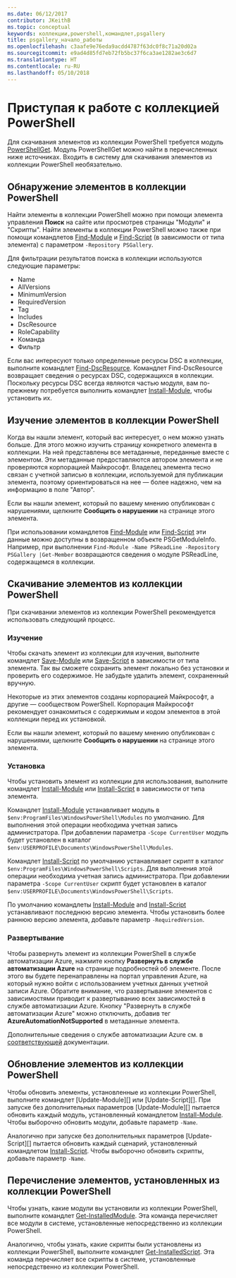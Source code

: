 ```yaml
---
ms.date: 06/12/2017
contributor: JKeithB
ms.topic: conceptual
keywords: коллекции,powershell,командлет,psgallery
title: psgallery_начало_работы
ms.openlocfilehash: c3aafe9e76eda9acdd4787f63dc0f8c71a20d02a
ms.sourcegitcommit: e9ad4d85fd7eb72fb5bc37f6ca3ae1282ae3c6d7
ms.translationtype: HT
ms.contentlocale: ru-RU
ms.lasthandoff: 05/10/2018
---
```

# <a name="get-started-with-the-powershell-gallery"></a>Приступая к работе с коллекцией PowerShell

Для скачивания элементов из коллекции PowerShell требуется модуль [PowerShellGet](/powershell/module/powershellget). Модуль PowerShellGet можно найти в перечисленных ниже источниках. Входить в систему для скачивания элементов из коллекции PowerShell необязательно.

## <a name="discovering-items-from-the-powershell-gallery"></a>Обнаружение элементов в коллекции PowerShell

Найти элементы в коллекции PowerShell можно при помощи элемента управления **Поиск** на сайте или просмотрев страницы "Модули" и "Скрипты". Найти элементы в коллекции PowerShell можно также при помощи командлетов [Find-Module][] и [Find-Script][] (в зависимости от типа элемента) с параметром `-Repository PSGallery`.

Для фильтрации результатов поиска в коллекции используются следующие параметры:

- Name
- AllVersions
- MinimumVersion
- RequiredVersion
- Tag
- Includes
- DscResource
- RoleCapability
- Команда
- Фильтр

Если вас интересуют только определенные ресурсы DSC в коллекции, выполните командлет [Find-DscResource]. Командлет Find-DscResource возвращает сведения о ресурсах DSC, содержащихся в коллекции.
Поскольку ресурсы DSC всегда являются частью модуля, вам по-прежнему потребуется выполнить командлет [Install-Module][], чтобы установить их.

## <a name="learning-about-items-in-the-powershell-gallery"></a>Изучение элементов в коллекции PowerShell

Когда вы нашли элемент, который вас интересует, о нем можно узнать больше. Для этого можно изучить страницу конкретного элемента в коллекции. На ней представлены все метаданные, переданные вместе с элементом. Эти метаданные предоставляются автором элемента и не проверяются корпорацией Майкрософт. Владелец элемента тесно связан с учетной записью в коллекции, используемой для публикации элемента, поэтому ориентироваться на нее — более надежно, чем на информацию в поле "Автор".

Если вы нашли элемент, который по вашему мнению опубликован с нарушениями, щелкните **Сообщить о нарушении** на странице этого элемента.

При использовании командлетов [Find-Module][] или [Find-Script][] эти данные можно доступны в возвращенном объекте PSGetModuleInfo. Например, при выполнении `Find-Module -Name PSReadLine -Repository PSGallery |Get-Member` возвращаются сведения о модуле PSReadLine, содержащемся в коллекции.

## <a name="downloading-items-from-the-powershell-gallery"></a>Скачивание элементов из коллекции PowerShell

При скачивании элементов из коллекции PowerShell рекомендуется использовать следующий процесс.

### <a name="inspect"></a>Изучение

Чтобы скачать элемент из коллекции для изучения, выполните командлет [Save-Module][] или [Save-Script][] в зависимости от типа элемента. Так вы сможете сохранить элемент локально без установки и проверить его содержимое. Не забудьте удалить элемент, сохраненный вручную.

Некоторые из этих элементов созданы корпорацией Майкрософт, а другие — сообществом PowerShell.
Корпорация Майкрософт рекомендует ознакомиться с содержимым и кодом элементов в этой коллекции перед их установкой.

Если вы нашли элемент, который по вашему мнению опубликован с нарушениями, щелкните **Сообщить о нарушении** на странице этого элемента.

### <a name="install"></a>Установка

Чтобы установить элемент из коллекции для использования, выполните командлет [Install-Module][] или [Install-Script][] в зависимости от типа элемента.

Командлет [Install-Module][] устанавливает модуль в `$env:ProgramFiles\WindowsPowerShell\Modules` по умолчанию.
Для выполнения этой операции необходима учетная запись администратора. При добавлении параметра `-Scope CurrentUser` модуль будет установлен в каталог `$env:USERPROFILE\Documents\WindowsPowerShell\Modules`.

Командлет [Install-Script][] по умолчанию устанавливает скрипт в каталог `$env:ProgramFiles\WindowsPowerShell\Scripts`.
Для выполнения этой операции необходима учетная запись администратора. При добавлении параметра `-Scope CurrentUser` скрипт будет установлен в каталог `$env:USERPROFILE\Documents\WindowsPowerShell\Scripts`.

По умолчанию командлеты [Install-Module][] and [Install-Script][] устанавливают последнюю версию элемента.
Чтобы установить более раннюю версию элемента, добавьте параметр `-RequiredVersion`.

### <a name="deploy"></a>Развертывание

Чтобы развернуть элемент из коллекции PowerShell в службе автоматизации Azure, нажмите кнопку **Развернуть в службе автоматизации Azure** на странице подробностей об элементе. После этого вы будете перенаправлены на портал управления Azure, на который нужно войти с использованием учетных данных учетной записи Azure. Обратите внимание, что развертывание элементов с зависимостями приводит к развертыванию всех зависимостей в службе автоматизации Azure. Кнопку "Развернуть в службе автоматизации Azure" можно отключить, добавив тег **AzureAutomationNotSupported** в метаданные элемента.

Дополнительные сведения о службе автоматизации Azure см. в [соответствующей](/azure/automation) документации.

## <a name="updating-items-from-the-powershell-gallery"></a>Обновление элементов из коллекции PowerShell

Чтобы обновить элементы, установленные из коллекции PowerShell, выполните командлет [Update-Module][] или [Update-Script][]. При запуске без дополнительных параметров [Update-Module][] пытается обновить каждый модуль, установленный командлетом [Install-Module][]. Чтобы выборочно обновить модули, добавьте параметр `-Name`.

Аналогично при запуске без дополнительных параметров [Update-Script][] пытается обновить каждый сценарий, установленный командлетом [Install-Script][]. Чтобы выборочно обновить скрипты, добавьте параметр `-Name`.

## <a name="list-items-that-you-have-installed-from-the-powershell-gallery"></a>Перечисление элементов, установленных из коллекции PowerShell

Чтобы узнать, какие модули вы установили из коллекции PowerShell, выполните командлет [Get-InstalledModule][]. Эта команда перечисляет все модули в системе, установленные непосредственно из коллекции PowerShell.

Аналогично, чтобы узнать, какие скрипты были установлены из коллекции PowerShell, выполните командлет [Get-InstalledScript][]. Эта команда перечисляет все скрипты в системе, установленные непосредственно из коллекции PowerShell.

[Find-DscResource]: /powershell/module/powershellget/Find-DscResource
[Find-Module]: /powershell/module/powershellget/Find-Module
[Find-Script]: /powershell/module/powershellget/Find-Script
[Get-InstalledModule]: /powershell/module/powershellget/Get-InstalledModule
[Get-InstalledScript]: /powershell/module/powershellget/Get-InstalledScript
[Install-Module]: /powershell/module/powershellget/Install-Module
[Install-Script]: /powershell/module/powershellget/Install-Script
[Publish-Module]: /powershell/module/powershellget/Publish-Module
[Publish-Script]: /powershell/module/powershellget/Publish-Script
[Register-PSRepository]: /powershell/module/powershellget/Register-Repository
[Save-Module]: /powershell/module/powershellget/Save-Module
[Save-Script]: /powershell/module/powershellget/Save-Script